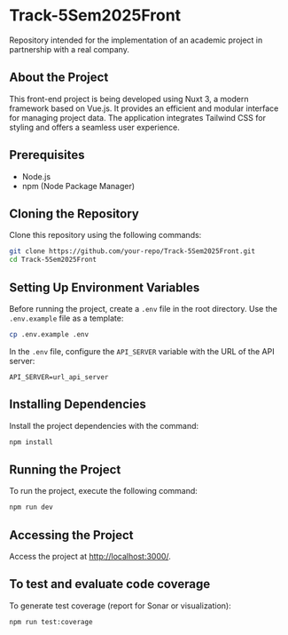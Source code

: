 # Track-5Sem2025Front

Repository intended for the implementation of an academic project in partnership with a real company.

## About the Project

This front-end project is being developed using Nuxt 3, a modern framework based on Vue.js. It provides an efficient and modular interface for managing project data. The application integrates Tailwind CSS for styling and offers a seamless user experience.

## Prerequisites

- Node.js
- npm (Node Package Manager)

## Cloning the Repository

Clone this repository using the following commands:

```bash
git clone https://github.com/your-repo/Track-5Sem2025Front.git
cd Track-5Sem2025Front
```

## Setting Up Environment Variables

Before running the project, create a `.env` file in the root directory. Use the `.env.example` file as a template:

```bash
cp .env.example .env
```

In the `.env` file, configure the `API_SERVER` variable with the URL of the API server:

```
API_SERVER=url_api_server
```

## Installing Dependencies

Install the project dependencies with the command:

```bash
npm install
```

## Running the Project
To run the project, execute the following command:

```bash
npm run dev
```

## Accessing the Project
Access the project at [http://localhost:3000/](http://localhost:3000/).


## To test and evaluate code coverage

To generate test coverage (report for Sonar or visualization):

```bash
npm run test:coverage
```